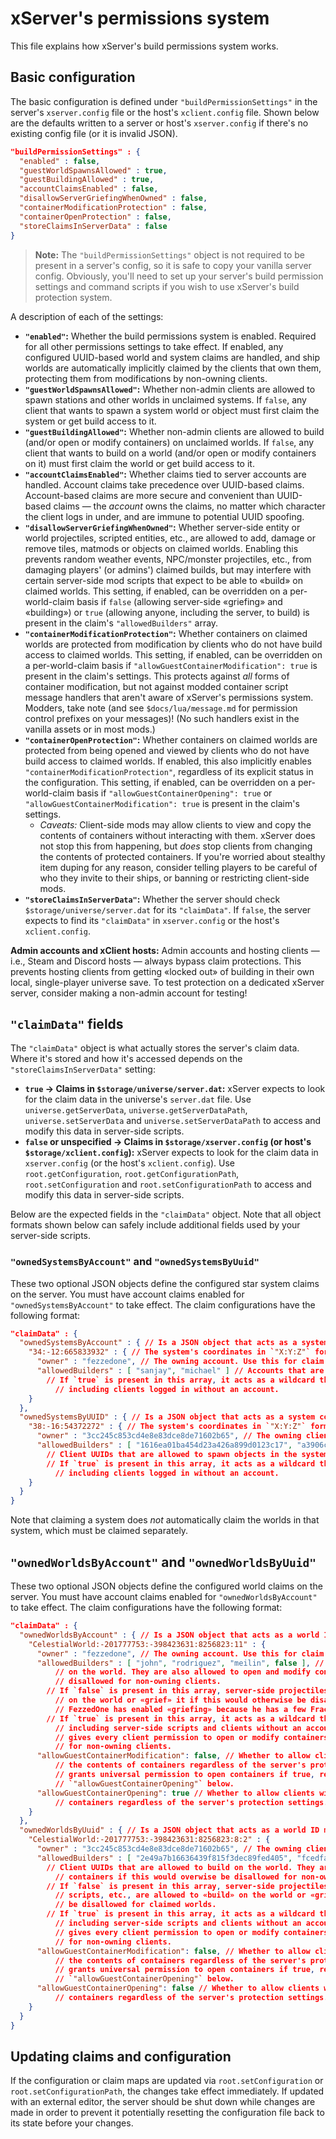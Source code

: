 # xServer's permissions system

This file explains how xServer's build permissions system works.

## Basic configuration

The basic configuration is defined under `"buildPermissionSettings"` in the server's `xserver.config` file or the host's `xclient.config` file. Shown below are the defaults written to a server or host's `xserver.config` if there's no existing config file (or it is invalid JSON).

```json
"buildPermissionSettings" : {
  "enabled" : false,
  "guestWorldSpawnsAllowed" : true,
  "guestBuildingAllowed" : true,
  "accountClaimsEnabled" : false,
  "disallowServerGriefingWhenOwned" : false,
  "containerModificationProtection" : false,
  "containerOpenProtection" : false,
  "storeClaimsInServerData" : false
}
```

> **Note:** The `"buildPermissionSettings"` object is not required to be present in a server's config, so it is safe to copy your vanilla server config. Obviously, you'll need to set up your server's build permission settings and command scripts if you wish to use xServer's build protection system.

A description of each of the settings:

- **`"enabled"`:** Whether the build permissions system is enabled. Required for all other permissions settings to take effect. If enabled, any configured UUID-based world and system claims are handled, and ship worlds are automatically implicitly claimed by the clients that own them, protecting them from modifications by non-owning clients.
- **`"guestWorldSpawnsAllowed"`:** Whether non-admin clients are allowed to spawn stations and other worlds in unclaimed systems. If `false`, any client that wants to spawn a system world or object must first claim the system or get build access to it.
- **`"guestBuildingAllowed"`:** Whether non-admin clients are allowed to build (and/or open or modify containers) on unclaimed worlds. If `false`, any client that wants to build on a world (and/or open or modify containers on it) must first claim the world or get build access to it.
- **`"accountClaimsEnabled"`:** Whether claims tied to server accounts are handled. Account claims take precedence over UUID-based claims. Account-based claims are more secure and convenient than UUID-based claims — the _account_ owns the claims, no matter which character the client logs in under, and are immune to potential UUID spoofing.
- **`"disallowServerGriefingWhenOwned"`:** Whether server-side entity or world projectiles, scripted entities, etc., are allowed to add, damage or remove tiles, matmods or objects on claimed worlds. Enabling this prevents random weather events, NPC/monster projectiles, etc., from damaging players' (or admins') claimed builds, but may interfere with certain server-side mod scripts that expect to be able to «build» on claimed worlds. This setting, if enabled, can be overridden on a per-world-claim basis if `false` (allowing server-side «griefing» and «building») or `true` (allowing anyone, including the server, to build) is present in the claim's `"allowedBuilders"` array.
- **`"containerModificationProtection"`:** Whether containers on claimed worlds are protected from modification by clients who do not have build access to claimed worlds. This setting, if enabled, can be overridden on a per-world-claim basis if `"allowGuestContainerModification": true` is present in the claim's settings. This protects against _all_ forms of container modification, but not against modded container script message handlers that aren't aware of xServer's permissions system. Modders, take note (and see `$docs/lua/message.md` for permission control prefixes on your messages)! (No such handlers exist in the vanilla assets or in most mods.)
- **`"containerOpenProtection"`:** Whether containers on claimed worlds are protected from being opened and viewed by clients who do not have build access to claimed worlds. If enabled, this also implicitly enables `"containerModificationProtection"`, regardless of its explicit status in the configuration. This setting, if enabled, can be overridden on a per-world-claim basis if `"allowGuestContainerOpening": true` or `"allowGuestContainerModification": true` is present in the claim's settings.
  - _Caveats:_ Client-side mods may allow clients to view and copy the contents of containers without interacting with them. xServer does not stop this from happening, but _does_ stop clients from changing the contents of protected containers. If you're worried about stealthy item duping for any reason, consider telling players to be careful of who they invite to their ships, or banning or restricting client-side mods.
- **`"storeClaimsInServerData"`:** Whether the server should check `$storage/universe/server.dat` for its `"claimData"`. If `false`, the server expects to find its `"claimData"` in `xserver.config` or the host's `xclient.config`.

**Admin accounts and xClient hosts:** Admin accounts and hosting clients — i.e., Steam and Discord hosts — always bypass claim protections. This prevents hosting clients from getting «locked out» of building in their own local, single-player universe save. To test protection on a dedicated xServer server, consider making a non-admin account for testing!

## `"claimData"` fields

The `"claimData"` object is what actually stores the server's claim data. Where it's stored and how it's accessed depends on the `"storeClaimsInServerData"` setting:

- **`true` → Claims in `$storage/universe/server.dat`:** xServer expects to look for the claim data in the universe's `server.dat` file. Use `universe.getServerData`, `universe.getServerDataPath`, `universe.setServerData` and `universe.setServerDataPath` to access and modify this data in server-side scripts.
- **`false` or unspecified → Claims in `$storage/xserver.config` (or host's `$storage/xclient.config`):** xServer expects to look for the claim data in `xserver.config` (or the host's `xclient.config`). Use `root.getConfiguration`, `root.getConfigurationPath`, `root.setConfiguration` and `root.setConfigurationPath` to access and modify this data in server-side scripts.

Below are the expected fields in the `"claimData"` object. Note that all object formats shown below can safely include additional fields used by your server-side scripts.

### `"ownedSystemsByAccount"` and `"ownedSystemsByUuid"`

These two optional JSON objects define the configured star system claims on the server. You must have account claims enabled for `"ownedSystemsByAccount"` to take effect. The claim configurations have the following format:

```json
"claimData" : {
  "ownedSystemsByAccount" : { // Is a JSON object that acts as a system coordinate map for claims.
    "34:-12:665833932" : { // The system's coordinates in `"X:Y:Z"` format.
      "owner" : "fezzedone", // The owning account. Use this for claim ownership checks in your command scripts.
      "allowedBuilders" : [ "sanjay", "michael" ] // Accounts that are allowed to spawn objects in the system.
        // If `true` is present in this array, it acts as a wildcard that gives permissions to everyone,
          // including clients logged in without an account.
    }
  },
  "ownedSystemsByUUID" : { // Is a JSON object that acts as a system coordinate map for claims.
    "38:-16:54372272" : { // The system's coordinates in `"X:Y:Z"` format.
      "owner" : "3cc245c853cd4e8e83dce8de71602b65", // The owning client uuidString. Use this for claim ownership checks in your command scripts.
      "allowedBuilders" : [ "1616ea01ba454d23a426a899d0123c17", "a3906c12984142e5a3865b8f31408e13" ]
        // Client UUIDs that are allowed to spawn objects in the system.
        // If `true` is present in this array, it acts as a wildcard that gives permissions to everyone,
          // including clients logged in without an account.
    }
  }
}
```

Note that claiming a system does _not_ automatically claim the worlds in that system, which must be claimed separately.

## `"ownedWorldsByAccount"` and `"ownedWorldsByUuid"`

These two optional JSON objects define the configured world claims on the server. You must have account claims enabled for `"ownedWorldsByAccount"` to take effect. The claim configurations have the following format:

```json
"claimData" : {
  "ownedWorldsByAccount" : { // Is a JSON object that acts as a world ID map for claims.
    "CelestialWorld:-201777753:-398423631:8256823:11" : {
      "owner" : "fezzedone", // The owning account. Use this for claim ownership checks in your command scripts.
      "allowedBuilders" : [ "john", "rodriguez", "meilin", false ], // Accounts that are allowed to build
          // on the world. They are also allowed to open and modify containers if this would overwise be
          // disallowed for non-owning clients.
        // If `false` is present in this array, server-side projectiles, scripts, etc., are allowed to «build»
          // on the world or «grief» it if this would otherwise be disallowed for claimed worlds. Here,
          // FezzedOne has enabled «griefing» because he has a few Frackin' Universe quarries on this world.
        // If `true` is present in this array, it acts as a wildcard that gives permissions to everyone,
          // including server-side scripts and clients without an account, to build on the world; it also
          // gives every client permission to open or modify containers if this would otherwise be disallowed
          // for non-owning clients.
      "allowGuestContainerModification": false, // Whether to allow clients without build permission to modify
          // the contents of containers regardless of the server's protection settings. Implicitly
          // grants universal permission to open containers if true, regardless of the state of
          // `"allowGuestContainerOpening"` below.
      "allowGuestContainerOpening": true // Whether to allow clients without build permission to open
          // containers regardless of the server's protection settings.
    }
  },
  "ownedWorldsByUuid" : { // Is a JSON object that acts as a world ID map for claims.
    "CelestialWorld:-201777753:-398423631:8256823:8:2" : {
      "owner" : "3cc245c853cd4e8e83dce8de71602b65", // The owning client UUID. Use this for claim ownership checks in your command scripts.
      "allowedBuilders" : [ "2e49a7b16636439f815f3dec89fed405", "fcedfa377c1146cba4206ee123e90848" ],
        // Client UUIDs that are allowed to build on the world. They are also allowed to open and modify
          // containers if this would overwise be disallowed for non-owning clients.
        // If `false` is present in this array, server-side projectiles,
          // scripts, etc., are allowed to «build» on the world or «grief» it if this would otherwise
          // be disallowed for claimed worlds.
        // If `true` is present in this array, it acts as a wildcard that gives permissions to everyone,
          // including server-side scripts and clients without an account, to build on the world; it also
          // gives every client permission to open or modify containers if this would otherwise be disallowed
          // for non-owning clients.
      "allowGuestContainerModification": false, // Whether to allow clients without build permission to modify
          // the contents of containers regardless of the server's protection settings. Implicitly
          // grants universal permission to open containers if true, regardless of the state of
          // `"allowGuestContainerOpening"` below.
      "allowGuestContainerOpening": false // Whether to allow clients without build permission to open
          // containers regardless of the server's protection settings.
    }
  }
}
```

## Updating claims and configuration

If the configuration or claim maps are updated via `root.setConfiguration` or `root.setConfigurationPath`, the changes take effect immediately. If updated with an external editor, the server should be shut down while changes are made in order to prevent it potentially resetting the configuration file back to its state before your changes.
